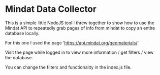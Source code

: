 # Mindat Data Collector
 
This is a simple little NodeJS tool I threw together to show how to use the Mindat API to repeatedly grab pages of info from mindat to copy an entire database locally.

For this one I used the page 'https://api.mindat.org/geomaterials/'

Visit the page while logged in to view more information / get filters / view the database.

You can change the filters and functionality in the index.js file.
